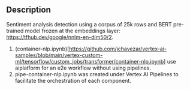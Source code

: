 ## Description

Sentiment analysis detection using a corpus of 25k rows and BERT pre-trained model frozen at the embeddings layer: https://tfhub.dev/google/nnlm-en-dim50/2.

1. (container-nlp.ipynb)[https://github.com/jchavezar/vertex-ai-samples/blob/main/vertex-custom-ml/tensorflow/custom_jobs/transformer/container-nlp.ipynb] use aiplatform for an e2e workflow without using pipelines.
2. pipe-container-nlp.ipynb was created under Vertex AI Pipelines to facilitate the orchestration of each component.